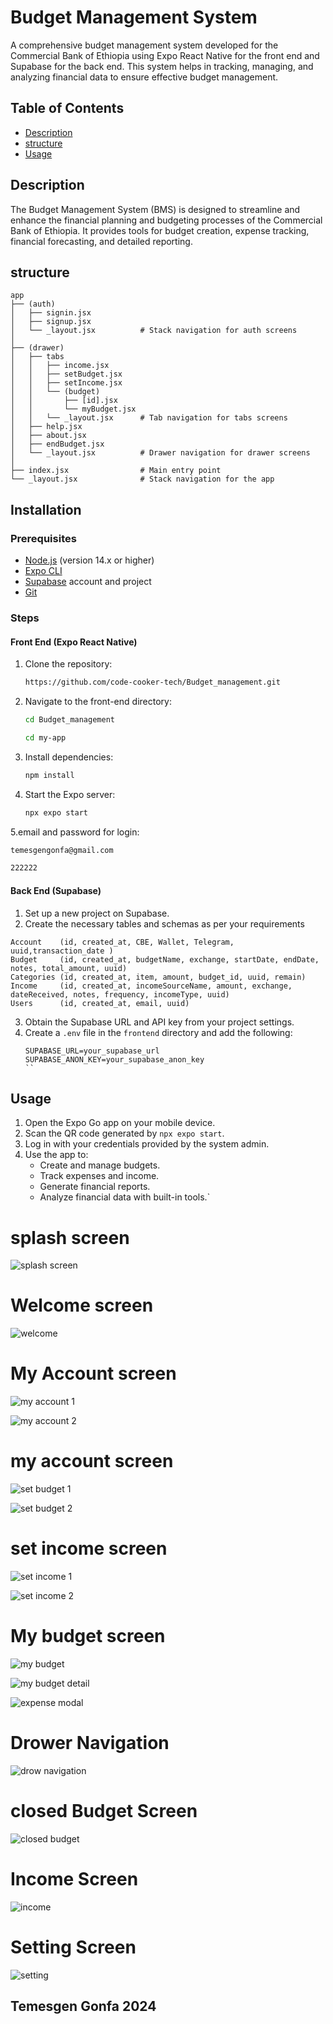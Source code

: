 # Budget Management System

A comprehensive budget management system developed for the Commercial Bank of Ethiopia using Expo React Native for the front end and Supabase for the back end. This system helps in tracking, managing, and analyzing financial data to ensure effective budget management.

## Table of Contents
- [Description](#description)
- [structure](#structure)
- [Usage](#usage)


## Description
The Budget Management System (BMS) is designed to streamline and enhance the financial planning and budgeting processes of the Commercial Bank of Ethiopia. It provides tools for budget creation, expense tracking, financial forecasting, and detailed reporting.

## structure


```
app
├── (auth)
│   ├── signin.jsx
│   ├── signup.jsx
│   └── _layout.jsx          # Stack navigation for auth screens
│
├── (drawer)
│   ├── tabs
│   │   ├── income.jsx
│   │   ├── setBudget.jsx
│   │   ├── setIncome.jsx
│   │   └── (budget)
│   │       ├── [id].jsx
│   │       └── myBudget.jsx
│   │   └── _layout.jsx      # Tab navigation for tabs screens
│   ├── help.jsx
│   ├── about.jsx
│   ├── endBudget.jsx
│   └── _layout.jsx          # Drawer navigation for drawer screens
│
├── index.jsx                # Main entry point
└── _layout.jsx              # Stack navigation for the app
```


## Installation

### Prerequisites
- [Node.js](https://nodejs.org/) (version 14.x or higher)
- [Expo CLI](https://docs.expo.dev/get-started/installation/)
- [Supabase](https://supabase.io/) account and project
- [Git](https://git-scm.com/)
  
### Steps

#### Front End (Expo React Native)
1. Clone the repository:
    ```sh
    https://github.com/code-cooker-tech/Budget_management.git
    ```
2. Navigate to the front-end directory:
    ```sh
    cd Budget_management
    ```
    ```sh
    cd my-app
    ```
3. Install dependencies:
    ```sh
    npm install
    ```
4. Start the Expo server:
    ```sh
    npx expo start
    ```
5.email and password for login:
```sh
temesgengonfa@gmail.com
```
```sh
222222
```


#### Back End (Supabase)
1. Set up a new project on Supabase.
2. Create the necessary tables and schemas as per your requirements
```
Account    (id, created_at, CBE, Wallet, Telegram, uuid,transaction_date )
Budget     (id, created_at, budgetName, exchange, startDate, endDate, notes, total_amount, uuid)
Categories (id, created_at, item, amount, budget_id, uuid, remain)
Income     (id, created_at, incomeSourceName, amount, exchange, dateReceived, notes, frequency, incomeType, uuid)
Users      (id, created_at, email, uuid)
```
3. Obtain the Supabase URL and API key from your project settings.
4. Create a `.env` file in the `frontend` directory and add the following:
    ```env
    SUPABASE_URL=your_supabase_url
    SUPABASE_ANON_KEY=your_supabase_anon_key
    ``
## Usage

1. Open the Expo Go app on your mobile device.
2. Scan the QR code generated by `npx expo start`.
3. Log in with your credentials provided by the system admin.
4. Use the app to:
    - Create and manage budgets.
    - Track expenses and income.
    - Generate financial reports.
    - Analyze financial data with built-in tools.`
      
# splash screen
![splash screen](https://github.com/code-cooker-tech/Budget_management/assets/173291463/e7bdb287-90e7-4f11-884f-df6f93e16e60)

# Welcome screen
![welcome](https://github.com/code-cooker-tech/Budget_management/assets/173291463/fa52ee89-4901-4bbd-8b4f-4751a78dac23)

# My Account screen 

![my account 1](https://github.com/code-cooker-tech/Budget_management/assets/173291463/5c0ca133-57e3-411f-a319-948aebfbcdfa)


![my account 2](https://github.com/code-cooker-tech/Budget_management/assets/173291463/3967c920-4497-45b1-bb2b-6ada0d4221c5)

# my account screen

![set budget 1](https://github.com/code-cooker-tech/Budget_management/assets/173291463/4b03ebd5-7f5b-4837-a93d-0014e83ba765)



![set budget 2](https://github.com/code-cooker-tech/Budget_management/assets/173291463/443785dc-8596-44ad-bace-d436c9f0ad6d)


# set income screen

![set income 1](https://github.com/code-cooker-tech/Budget_management/assets/173291463/9433d1cc-0e22-4690-a8ad-fb056cdd7df3)



![set income 2](https://github.com/code-cooker-tech/Budget_management/assets/173291463/b061cdc2-8dcd-4a1c-95e5-17da170887f6)


# My budget screen

![my budget](https://github.com/code-cooker-tech/Budget_management/assets/173291463/0a3d7318-46ea-4d3a-98c6-a1cf0f4b0376)


![my budget detail](https://github.com/code-cooker-tech/Budget_management/assets/173291463/3b422835-28ee-4b2a-a901-27b604140d22)


![expense modal](https://github.com/code-cooker-tech/Budget_management/assets/173291463/2854c2a0-7648-43c7-b4a3-6f8da96fa0df)



# Drower Navigation

![drow navigation](https://github.com/code-cooker-tech/Budget_management/assets/173291463/e2d84a4f-8158-4ece-bb91-ec47a37d0076)

# closed Budget Screen

![closed budget](https://github.com/code-cooker-tech/Budget_management/assets/173291463/2d7567f6-5132-4eb0-86ab-a8887cd8cdc6)


# Income Screen

![income](https://github.com/code-cooker-tech/Budget_management/assets/173291463/3fa31221-2443-4df2-a738-b0d1a6cfeacb)


# Setting Screen

![setting](https://github.com/code-cooker-tech/Budget_management/assets/173291463/d69f6211-f3e4-4b84-9264-6ad0482c7aa3)













## Temesgen Gonfa 2024 
  
  
